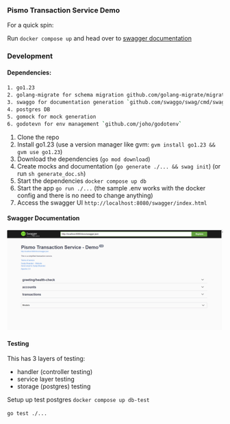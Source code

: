 ### Pismo Transaction Service Demo

For a quick spin:

Run `docker compose up` and head over to [swagger documentation](http://localhost:8080/swagger/index.html)



### Development

#### Dependencies:
```sh
1. go1.23
2. golang-migrate for schema migration github.com/golang-migrate/migrate/v4/cmd/migrate
3. swaggo for documentation generation `github.com/swaggo/swag/cmd/swag`
4. postgres DB
5. gomock for mock generation
6. godotevn for env management `github.com/joho/godotenv`
```

1. Clone the repo
2. Install go1.23 (use a version manager like gvm: `gvm install go1.23 && gvm use go1.23`)
3. Download the dependencies (`go mod download`)
4. Create mocks and documentation (`go generate ./... && swag init`) (or run `sh generate_doc.sh`)
5. Start the dependencies `docker compose up db`
6. Start the app `go run ./...` (the sample .env works with the docker config and there is no need to change anything)
7. Access the swagger UI `http://localhost:8080/swagger/index.html`


#### Swagger Documentation
![swagger-ui](swagger-ui.png)



#### Testing
This has 3 layers of testing:
- handler (controller testing)
- service layer testing
- storage (postgres) testing

Setup up test postgres `docker compose up db-test`

`go test ./...`